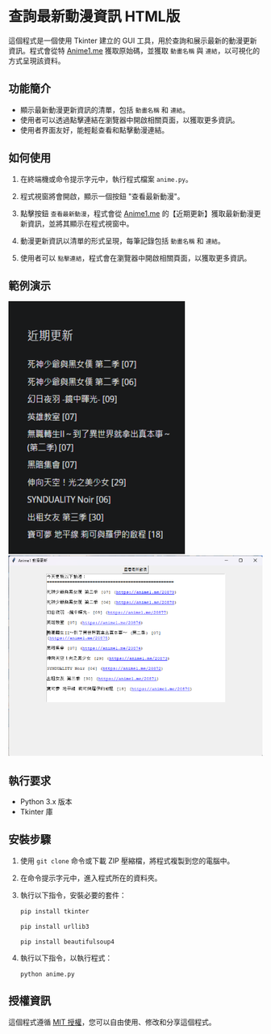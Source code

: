# 查詢最新動漫資訊 HTML版

這個程式是一個使用 Tkinter 建立的 GUI 工具，用於查詢和展示最新的動漫更新資訊。程式會從特 [Anime1.me](https://anime1.me/) 獲取原始碼，並獲取 `動畫名稱` 與 `連結`，以可視化的方式呈現該資料。

## 功能簡介

- 顯示最新動漫更新資訊的清單，包括 `動畫名稱` 和 `連結`。
- 使用者可以透過點擊連結在瀏覽器中開啟相關頁面，以獲取更多資訊。
- 使用者界面友好，能輕鬆查看和點擊動漫連結。

## 如何使用

1. 在終端機或命令提示字元中，執行程式檔案 `anime.py`。

2. 程式視窗將會開啟，顯示一個按鈕 "查看最新動漫"。

3. 點擊按鈕 `查看最新動漫`，程式會從 [Anime1.me](https://anime1.me/) 的【近期更新】獲取最新動漫更新資訊，並將其顯示在程式視窗中。

4. 動漫更新資訊以清單的形式呈現，每筆記錄包括 `動畫名稱` 和 `連結`。

5. 使用者可以 `點擊連結`，程式會在瀏覽器中開啟相關頁面，以獲取更多資訊。

## 範例演示

<img src="pic/new.png" width="350" height="500">
<img src="pic/anime.png" width="600">


## 執行要求

- Python 3.x 版本
- Tkinter 庫

## 安裝步驟

1. 使用 `git clone` 命令或下載 ZIP 壓縮檔，將程式複製到您的電腦中。

2. 在命令提示字元中，進入程式所在的資料夾。

3. 執行以下指令，安裝必要的套件：
    ```
    pip install tkinter
    ```

    ```
    pip install urllib3
    ```

    ```
    pip install beautifulsoup4
    ```

4. 執行以下指令，以執行程式：
    ```
    python anime.py
    ```

## 授權資訊

這個程式遵循 [MIT 授權](LICENSE.txt)，您可以自由使用、修改和分享這個程式。

